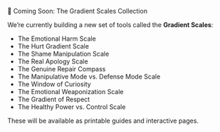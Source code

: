 🌈 Coming Soon: The Gradient Scales Collection

We’re currently building a new set of tools called the **Gradient Scales**:

- The Emotional Harm Scale  
- The Hurt Gradient Scale  
- The Shame Manipulation Scale  
- The Real Apology Scale  
- The Genuine Repair Compass  
- The Manipulative Mode vs. Defense Mode Scale  
- The Window of Curiosity  
- The Emotional Weaponization Scale  
- The Gradient of Respect  
- The Healthy Power vs. Control Scale

These will be available as printable guides and interactive pages.
